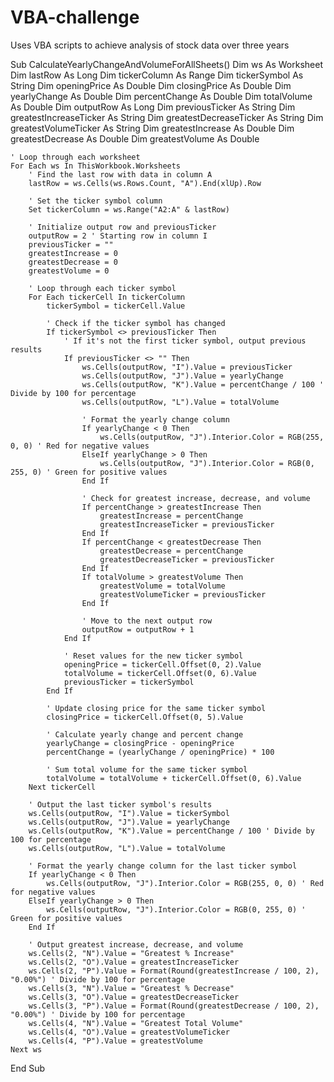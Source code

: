 # VBA-challenge
Uses VBA scripts to achieve analysis of stock data over three years

Sub CalculateYearlyChangeAndVolumeForAllSheets()
    Dim ws As Worksheet
    Dim lastRow As Long
    Dim tickerColumn As Range
    Dim tickerSymbol As String
    Dim openingPrice As Double
    Dim closingPrice As Double
    Dim yearlyChange As Double
    Dim percentChange As Double
    Dim totalVolume As Double
    Dim outputRow As Long
    Dim previousTicker As String
    Dim greatestIncreaseTicker As String
    Dim greatestDecreaseTicker As String
    Dim greatestVolumeTicker As String
    Dim greatestIncrease As Double
    Dim greatestDecrease As Double
    Dim greatestVolume As Double
    
    ' Loop through each worksheet
    For Each ws In ThisWorkbook.Worksheets
        ' Find the last row with data in column A
        lastRow = ws.Cells(ws.Rows.Count, "A").End(xlUp).Row
        
        ' Set the ticker symbol column
        Set tickerColumn = ws.Range("A2:A" & lastRow)
        
        ' Initialize output row and previousTicker
        outputRow = 2 ' Starting row in column I
        previousTicker = ""
        greatestIncrease = 0
        greatestDecrease = 0
        greatestVolume = 0
        
        ' Loop through each ticker symbol
        For Each tickerCell In tickerColumn
            tickerSymbol = tickerCell.Value
            
            ' Check if the ticker symbol has changed
            If tickerSymbol <> previousTicker Then
                ' If it's not the first ticker symbol, output previous results
                If previousTicker <> "" Then
                    ws.Cells(outputRow, "I").Value = previousTicker
                    ws.Cells(outputRow, "J").Value = yearlyChange
                    ws.Cells(outputRow, "K").Value = percentChange / 100 ' Divide by 100 for percentage
                    ws.Cells(outputRow, "L").Value = totalVolume
                    
                    ' Format the yearly change column
                    If yearlyChange < 0 Then
                        ws.Cells(outputRow, "J").Interior.Color = RGB(255, 0, 0) ' Red for negative values
                    ElseIf yearlyChange > 0 Then
                        ws.Cells(outputRow, "J").Interior.Color = RGB(0, 255, 0) ' Green for positive values
                    End If
                    
                    ' Check for greatest increase, decrease, and volume
                    If percentChange > greatestIncrease Then
                        greatestIncrease = percentChange
                        greatestIncreaseTicker = previousTicker
                    End If
                    If percentChange < greatestDecrease Then
                        greatestDecrease = percentChange
                        greatestDecreaseTicker = previousTicker
                    End If
                    If totalVolume > greatestVolume Then
                        greatestVolume = totalVolume
                        greatestVolumeTicker = previousTicker
                    End If
                    
                    ' Move to the next output row
                    outputRow = outputRow + 1
                End If
                
                ' Reset values for the new ticker symbol
                openingPrice = tickerCell.Offset(0, 2).Value
                totalVolume = tickerCell.Offset(0, 6).Value
                previousTicker = tickerSymbol
            End If
            
            ' Update closing price for the same ticker symbol
            closingPrice = tickerCell.Offset(0, 5).Value
            
            ' Calculate yearly change and percent change
            yearlyChange = closingPrice - openingPrice
            percentChange = (yearlyChange / openingPrice) * 100
            
            ' Sum total volume for the same ticker symbol
            totalVolume = totalVolume + tickerCell.Offset(0, 6).Value
        Next tickerCell
        
        ' Output the last ticker symbol's results
        ws.Cells(outputRow, "I").Value = tickerSymbol
        ws.Cells(outputRow, "J").Value = yearlyChange
        ws.Cells(outputRow, "K").Value = percentChange / 100 ' Divide by 100 for percentage
        ws.Cells(outputRow, "L").Value = totalVolume
        
        ' Format the yearly change column for the last ticker symbol
        If yearlyChange < 0 Then
            ws.Cells(outputRow, "J").Interior.Color = RGB(255, 0, 0) ' Red for negative values
        ElseIf yearlyChange > 0 Then
            ws.Cells(outputRow, "J").Interior.Color = RGB(0, 255, 0) ' Green for positive values
        End If
        
        ' Output greatest increase, decrease, and volume
        ws.Cells(2, "N").Value = "Greatest % Increase"
        ws.Cells(2, "O").Value = greatestIncreaseTicker
        ws.Cells(2, "P").Value = Format(Round(greatestIncrease / 100, 2), "0.00%") ' Divide by 100 for percentage
        ws.Cells(3, "N").Value = "Greatest % Decrease"
        ws.Cells(3, "O").Value = greatestDecreaseTicker
        ws.Cells(3, "P").Value = Format(Round(greatestDecrease / 100, 2), "0.00%") ' Divide by 100 for percentage
        ws.Cells(4, "N").Value = "Greatest Total Volume"
        ws.Cells(4, "O").Value = greatestVolumeTicker
        ws.Cells(4, "P").Value = greatestVolume
    Next ws
End Sub

